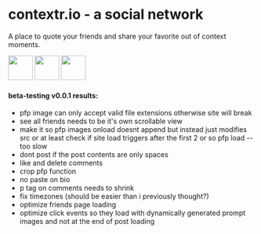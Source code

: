 # contextr.io - a social network

A place to quote your friends and share your favorite out of context moments.

<img src="https://upload.wikimedia.org/wikipedia/commons/6/6a/JavaScript-logo.png" width="50" height="50" />
<img src="https://cdn.dribbble.com/users/528264/screenshots/3140440/firebase_logo.png" width="50" height="50" />
<img src="https://w7.pngwing.com/pngs/117/744/png-transparent-node-js-javascript-express-js-software-developer-react-network-code-angle-text-rectangle.png" width="50" height="50" />

#### beta-testing v0.0.1 results:

- pfp image can only accept valid file extensions otherwise site will break
- see all friends needs to be it's own scrollable view
- make it so pfp images onload doesnt append but instead just modifies src or at least check if site load triggers after the first 2 or so pfp load -- too slow
- dont post if the post contents are only spaces
- like and delete comments
- crop pfp function
- no paste on bio
- p tag on comments needs to shrink
- fix timezones (should be easier than i previously thought?)
- optimize friends page loading
- optimize click events so they load with dynamically generated prompt images and not at the end of post loading
